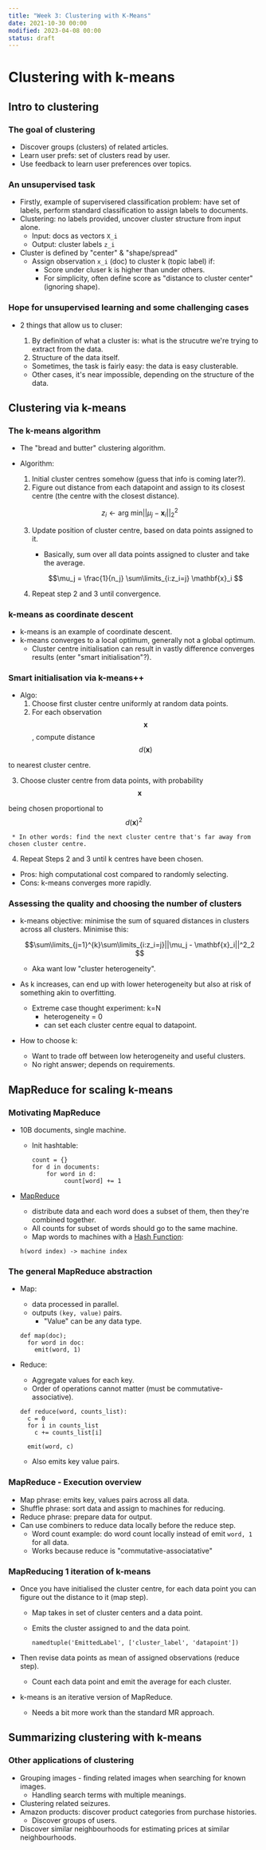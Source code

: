 ```yaml
---
title: "Week 3: Clustering with K-Means"
date: 2021-10-30 00:00
modified: 2023-04-08 00:00
status: draft
---
```


# Clustering with k-means

## Intro to clustering

### The goal of clustering

* Discover groups (clusters) of related articles.
* Learn user prefs: set of clusters read by user.
* Use feedback to learn user preferences over topics.

### An unsupervised task

* Firstly, example of supervisered classification problem: have set of labels, perform standard classification to assign labels to documents.
* Clustering: no labels provided, uncover cluster structure from input alone.
  * Input: docs as vectors ``X_i``
  * Output: cluster labels ``z_i``
* Cluster is defined by "center" & "shape/spread"
  * Assign observation ``x_i`` (doc) to cluster k (topic label) if:
    * Score under cluser k is higher than under others.
    * For simplicity, often define score as "distance to cluster center" (ignoring shape).

### Hope for unsupervised learning and some challenging cases

* 2 things that allow us to cluser:

  1. By definition of what a cluster is: what is the strucutre we're trying to extract from the data.
  2. Structure of the data itself.
    * Sometimes, the task is fairly easy: the data is easy clusterable.
    * Other cases, it's near impossible, depending on the structure of the data.

## Clustering via k-means

### The k-means algorithm

* The "bread and butter" clustering algorithm.
* Algorithm:
  1. Initial cluster centres somehow (guess that info is coming later?).
  2. Figure out distance from each datapoint and assign to its closest centre (the centre with the closest distance).

    $$z_i \leftarrow \text{arg min} ||\mu_j - \mathbf{x}_i||_2^2  $$

  3. Update position of cluster centre, based on data points assigned to it.
      * Basically, sum over all data points assigned to cluster and take the average.

      $$\mu_j = \frac{1}{n_j} \sum\limits_{i:z_i=j} \mathbf{x}_i $$

  4. Repeat step 2 and 3 until convergence.

### k-means as coordinate descent

* k-means is an example of coordinate descent.
* k-means converges to a local optimum, generally not a global optimum.
  * Cluster centre initialisation can result in vastly difference converges results (enter "smart initialisation"?).

### Smart initialisation via k-means++

* Algo:
  1. Choose first cluster centre uniformly at random data points.
  2. For each observation $$\mathbf{x} $$, compute distance $$d(\mathbf{x}) $$

to nearest cluster centre.

  3. Choose cluster centre from data points, with probability $$\mathbf{x} $$

being chosen proportional to $$d(\mathbf{x})^2 $$

     * In other words: find the next cluster centre that's far away from chosen cluster centre.
  4. Repeat Steps 2 and 3 until k centres have been chosen.

* Pros: high computational cost compared to randomly selecting.
* Cons: k-means converges more rapidly.

### Assessing the quality and choosing the number of clusters

* k-means objective: minimise the sum of squared distances in clusters across all clusters. Minimise this:

  $$\sum\limits_{j=1}^{k}\sum\limits_{i:z_i=j}||\mu_j - \mathbf{x}_i||^2_2 $$

  * Aka want low "cluster heterogeneity".
* As k increases, can end up with lower heterogeneity but also at risk of something akin to overfitting.
  * Extreme case thought experiment: k=N
    * heterogeneity = 0
    * can set each cluster centre equal to datapoint.
* How to choose k:
  * Want to trade off between low heterogeneity and useful clusters.
  * No right answer; depends on requirements.

## MapReduce for scaling k-means

### Motivating MapReduce

* 10B documents, single machine.
  * Init hashtable:

    ```
    count = {}
    for d in documents:
        for word in d:
             count[word] += 1
    ```

* [MapReduce](MapReduce.md)
    * distribute data and each word does a subset of them, then they're combined together.
    * All counts for subset of words should go to the same machine.
    * Map words to machines with a [Hash Function](../../../../permanent/hash-function.md):

  ```
  h(word index) -> machine index
  ```

### The general MapReduce abstraction

* Map:
  * data processed in parallel.
  * outputs ``(key, value)`` pairs.
    * "Value" can be any data type.

  ```
  def map(doc);
    for word in doc:
      emit(word, 1)
  ```

* Reduce:
  * Aggregate values for each key.
  * Order of operations cannot matter (must be commutative-associative).

  ```
  def reduce(word, counts_list):
    c = 0
    for i in counts_list
      c += counts_list[i]

    emit(word, c)
  ```

  * Also emits key value pairs.

### MapReduce - Execution overview

* Map phrase: emits key, values pairs across all data.
* Shuffle phrase: sort data and assign to machines for reducing.
* Reduce phrase: prepare data for output.
* Can use combiners to reduce data locally before the reduce step.
  * Word count example: do word count locally instead of emit ``word, 1`` for all data.
  * Works because reduce is "commutative-associatative"

### MapReducing 1 iteration of k-means

* Once you have initialised the cluster centre, for each data point you can figure out the distance to it (map step).
  * Map takes in set of cluster centers and a data point.
  * Emits the cluster assigned to and the data point.

    ```
    namedtuple('EmittedLabel', ['cluster_label', 'datapoint'])
    ```

* Then revise data points as mean of assigned observations (reduce step).
  * Count each data point and emit the average for each cluster.
* k-means is an iterative version of MapReduce.
  * Needs a bit more work than the standard MR approach.

## Summarizing clustering with k-means

### Other applications of clustering

* Grouping images - finding related images when searching for known images.
  * Handling search terms with multiple meanings.
* Clustering related seizures.
* Amazon products: discover product categories from purchase histories.
  * Discover groups of users.
* Discover similar neighbourhoods for estimating prices at similar neighbourhoods.
